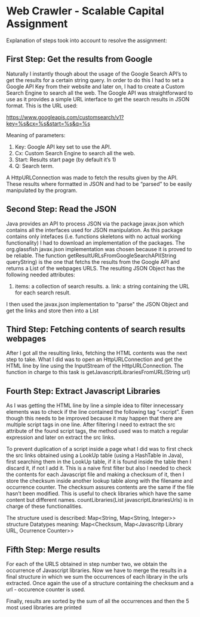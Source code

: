 # Web Crawler - Scalable Capital Assignment

Explanation of steps took into account to resolve the assignment:

## First Step: Get the results from Google

Naturally I instantly though about the usage of the Google Search API’s to get the results for a certain string query.  In order to do this I had to set a Google API Key from their website and later on, I had to create a Custom Search Engine to search all the web. The Google API was straightforward to use as it provides a simple URL interface to get the search results in JSON format. This is the URL used:

https://www.googleapis.com/customsearch/v1?key=%s&cx=%s&start=%s&q=%s

Meaning of parameters:
1. Key: Google API key set to use the API.
2. Cx: Custom Search Engine to search all the web.
3. Start: Results start page (by default it’s 1)
4. Q: Search term.

A HttpURLConnection was made to fetch the results given by the API. These results where formatted in JSON and had to be “parsed” to be easily manipulated by the program.

## Second Step: Read the JSON

Java provides an API to process JSON via the package javax.json which contains all the interfaces used for JSON manipulation. As this package contains only intefaces (i.e. functions skeletons with no actual working functionality)  I had to download an implementation of the packages. The org.glassfish javax.json implementation was chosen because it is proved to be reliable.
The function getResultURLsFromGoogleSearchAPI(String queryString) is the one that fetchs the results from the Google API and returns a List of the webpages URLS. The resulting JSON Object has the following needed attributes:
1. items: a collection of search results.
  a. link: a string containing the URL for each search result.

I then used the javax.json implementation to "parse" the JSON Object and get the links and store then into a List
 
## Third Step: Fetching contents of search results webpages

After I got all the resulting links, fetching the HTML contents was the next step to take. What I did was to open an HttpURLConnection and get the HTML line by line using the InputStream of the HttpURLConnection. The function in charge to this task is getJavascriptLibrariesFromURL(String url) 

## Fourth Step: Extract Javascript Libraries

As I was getting the HTML line by line a simple idea to filter innecessary elements was to check if the line contained the following tag “<script”. Even though this needs to be improved because it may happen that there are multiple script tags in one line. After filtering I need to extract the src attribute of the found script tags, the method used was to match a regular expression and later on extract the src links.

To prevent duplication of a script inside a page what I did was to first check the src links obtained using a LookUp table (using a HashTable in Java), first searching them in the LookUp table, if it is found inside the table then I discard it, if not I add it. This is a naive first filter but also I needed to check the contents for each Javascript file and making a checksum of it, then I store the checksum inside another lookup table along with the filename and occurrence counter. The checksum assures contents are the same if the file hasn’t been modified. This is useful to check libraries which have the same content but different names. countLibraries(List<String> javascriptLibrariesUrls) is in charge of these functionalities.

The structure used is described:
Map<String, Map<String, Integer>> structure
Datatypes meaning:
Map<Checksum, Map<Javascritp Library URL, Ocurrence Counter>>

## Fifth Step: Merge results

For each of the URLS obtained in step number two, we obtain the occurrence of Javascript libraries. Now we have to merge the results in a final structure in which we sum the occurrences of each library in the urls extracted. Once again the use of a structure containing the checksum and a url - occurence counter is used. 

Finally, results are sorted by the sum of all the occurrences and then the 5 most used libraries are printed
